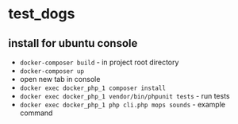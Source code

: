 # test_dogs


## install for ubuntu console

- `docker-composer build` - in project root directory 
- `docker-composer up`  
- open new tab in console
- `docker exec docker_php_1 composer install` 
- `docker exec docker_php_1 vendor/bin/phpunit tests`  - run tests
- `docker exec docker_php_1 php cli.php mops sounds`  - example command